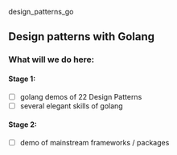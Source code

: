 design_patterns_go

## Design patterns with Golang

### What will we do here:

#### Stage 1:
- [ ] golang demos of 22 Design Patterns 
- [ ] several elegant skills of golang

#### Stage 2:
- [ ] demo of mainstream frameworks / packages

